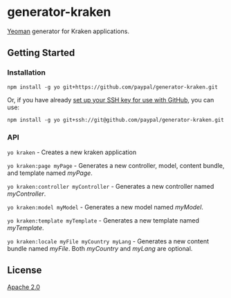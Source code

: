 # generator-kraken

[Yeoman](http://yeoman.io) generator for Kraken applications.


## Getting Started


### Installation

`npm install -g yo git+https://github.com/paypal/generator-kraken.git`

Or, if you have already [set up your SSH key for use with GitHub](https://help.github.com/articles/generating-ssh-keys), you can use:

`npm install -g yo git+ssh://git@github.com/paypal/generator-kraken.git`


### API

`yo kraken` - Creates a new kraken application

`yo kraken:page myPage` - Generates a new controller, model, content bundle, and template named *myPage*.

`yo kraken:controller myController` - Generates a new controller named *myController*.

`yo kraken:model myModel` - Generates a new model named *myModel*.

`yo kraken:template myTemplate` - Generates a new template named *myTemplate*.

`yo kraken:locale myFile myCountry myLang` - Generates a new content bundle named *myFile*. Both *myCountry* and *myLang* are optional.


## License

[Apache 2.0](http://www.apache.org/licenses/LICENSE-2.0)
